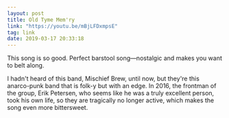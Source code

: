 ```yaml
---
layout: post
title: Old Tyme Mem'ry
link: "https://youtu.be/mBjLFDxmpsE"
tag: link
date: 2019-03-17 20:33:18
---
```

This song is so good. Perfect barstool song—nostalgic and makes you want to belt along. 

I hadn't heard of this band, Mischief Brew, until now, but they're this anarco-punk band that is folk-y but with an edge. In 2016, the frontman of the group, Erik Petersen, who seems like he was a truly excellent person, took his own life, so they are tragically no longer active, which makes the song even more bittersweet. 